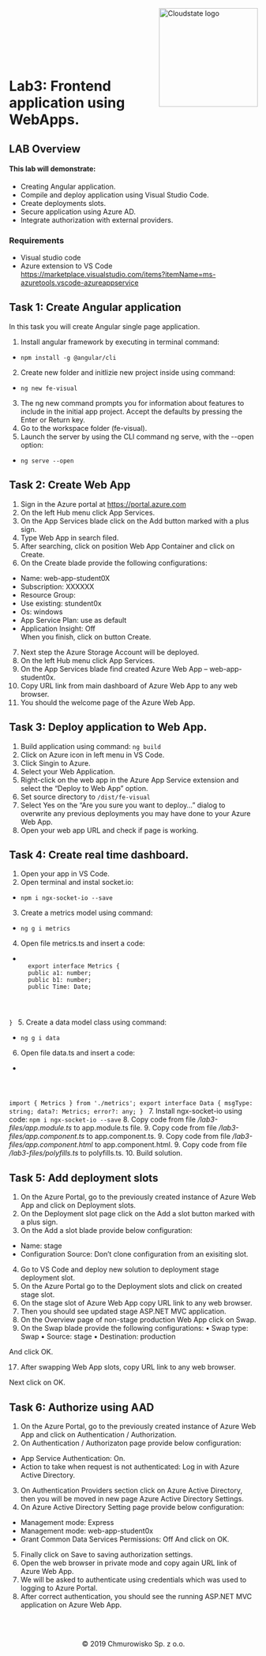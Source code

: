 <img src="../../img/logo.jpg" alt="Cloudstate logo" width="200" align="right">
<br><br>
<br><br>
<br><br>

# Lab3: Frontend application using WebApps.

## LAB Overview

#### This lab will demonstrate:
* Creating Angular application.
* Compile and deploy application using Visual Studio Code.
* Create deployments slots.
* Secure application using Azure AD.
* Integrate authorization with external providers.

### Requirements
* Visual studio code
* Azure extension to VS Code https://marketplace.visualstudio.com/items?itemName=ms-azuretools.vscode-azureappservice

## Task 1: Create Angular application 
In this task you will create Angular single page application.

1. Install angular framework by executing in terminal command: 
* <code>npm install -g @angular/cli</code>
2. Create new folder and initlizie new project inside using command: 
* <code>ng new fe-visual</code>
3. The ng new command prompts you for information about features to include in the initial app project. Accept the defaults by pressing the Enter or Return key.
4. Go to the workspace folder (fe-visual).
5. Launch the server by using the CLI command ng serve, with the --open option: 
* <code>ng serve --open</code>

## Task 2: Create Web App
1.	Sign in the Azure portal at
https://portal.azure.com
2.	On the left Hub menu click App Services.
3.	On the App Services blade click on the Add button marked with a plus sign.
4.	Type Web App in search filed.
5.	After searching, click on position Web App Container and click on Create.
6.	On the Create blade provide the following configurations:
*	Name: web-app-student0X
*	Subscription: XXXXXX
*	Resource Group:
*	Use existing: stundent0x
*	Os: windows
*	App Service Plan: use as default
*	Application Insight: Off
<br>When you finish, click on button Create.
7.	Next step the Azure Storage Account will be deployed.
8.	On the left Hub menu click App Services.
9.	On the App Services blade find created Azure Web App – web-app-student0x.
10.	Copy URL link from main dashboard of Azure Web App to any web browser.
11.	You should the welcome page of the Azure Web App.

## Task 3: Deploy application to Web App.
1. Build application using command: <code>ng build</code>
2. Click on Azure icon in left menu in VS Code.
3. Click Singin to Azure.
4. Select your Web Application.
5. Right-click on the web app in the Azure App Service extension and select the “Deploy to Web App” option.
6. Set source directory to <code>/dist/fe-visual</code>
7. Select Yes on the “Are you sure you want to deploy…” dialog to overwrite any previous deployments you may have done to your Azure Web App.
8. Open your web app URL and check if page is working.

## Task 4: Create real time dashboard.
1. Open your app in VS Code.
2. Open terminal and instal socket.io: 
* <code>npm i ngx-socket-io --save </code>
3. Create a metrics model using command: 
* <code>ng g i metrics</code>
4. Open file metrics.ts and insert a code: 
* <code> 
    export interface Metrics { 
    public a1: number;
    public b1: number;
    public Time: Date;
}
</code>
5. Create a data model class using command:
* <code>ng g i data</code>
6. Open file data.ts and insert a code:
* <code>
import { Metrics } from './metrics';
export interface Data {
     msgType: string;
     data?: Metrics;
     error?: any;
}
</code>
7. Install ngx-socket-io using code: <code>npm i ngx-socket-io --save</code>
8. Copy code from file */lab3-files/app.module.ts* to app.module.ts file.
9. Copy code from file */lab3-files/app.component.ts* to app.component.ts.
9. Copy code from file */lab3-files/app.component.html* to app.component.html.
9. Copy code from file */lab3-files/polyfills.ts* to polyfills.ts.
10. Build solution.

## Task 5: Add deployment slots
1.	On the Azure Portal, go to the previously created instance of Azure Web App and click on Deployment slots. 
2.	On the Deployment slot page click on the Add a slot button marked with a plus sign.
3.	On the Add a slot blade provide below configuration:
* Name: stage
* Configuration Source: Don’t clone configuration from an exisiting slot.
4. Go to VS Code and deploy new solution to deployment stage deployment slot. 
5. On the Azure Portal go to the Deployment slots and click on created stage slot.
5. On the stage slot of Azure Web App copy URL link to any web browser.
14.	Then you should see updated stage ASP.NET MVC application.
15.	On the Overview page of non-stage production Web App click on Swap.
16.	On the Swap blade provide the following configurations:
•	Swap type: Swap
•	Source: stage
•	Destination: production

And click OK.

17.	After swapping Web App slots, copy URL link to any web browser.


Next click on OK.

## Task 6: Authorize using AAD
1.	On the Azure Portal, go to the previously created instance of Azure Web App and click on Authentication / Authorization.
2.	On Authentication / Authorizaton page provide below configuration:
* App Service Authentication: On.
* Action to take when request is not authenticated: Log in with Azure Active Directory.
3.	On Authentication Providers section click on Azure Active Directory, then you will be moved in new page Azure Active Directory Settings.
4.	On Azure Active Directory Setting page provide below configuration:
* Management mode: Express
* Management mode: web-app-student0x
* Grant Common Data Services Permissions: Off
And click on OK.
5. Finally click on Save to saving authorization settings.
6. Open the web browser in private mode and copy again URL link of Azure Web App.
7. We will be asked to authenticate using credentials which was used to logging to Azure Portal.
8. After correct authentication, you should see the running ASP.NET MVC application on Azure Web App.

<br><br>

<center><p>&copy; 2019 Chmurowisko Sp. z o.o.<p></center>
